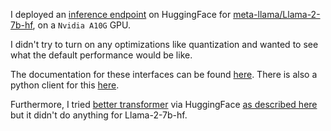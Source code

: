 I deployed an [inference endpoint](https://ui.endpoints.huggingface.co/) on HuggingFace for [meta-llama/Llama-2-7b-hf](https://huggingface.co/meta-llama/Llama-2-7b-hf), on a `Nvidia A10G` GPU.

I didn't try to turn on any optimizations like quantization and wanted to see what the default performance would be like.


The documentation for these interfaces can be found [here](https://huggingface.github.io/text-generation-inference/#/).  There is also a python client for this [here](https://huggingface.co/docs/huggingface_hub/package_reference/inference_client#huggingface_hub.InferenceClient.text_generation).


Furthermore, I tried [better transformer](https://pytorch.org/blog/a-better-transformer-for-fast-transformer-encoder-inference/) via HuggingFace [as described here](https://huggingface.co/docs/transformers/perf_infer_gpu_one) but it didn't do anything for Llama-2-7b-hf.


